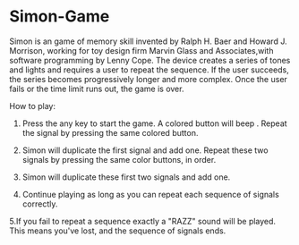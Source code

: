 # Simon-Game

Simon is an game of memory skill invented by Ralph H. Baer and Howard J. Morrison, working for toy design firm Marvin Glass and Associates,with software programming by Lenny Cope. The device creates a series of tones and lights and requires a user to repeat the sequence. If the user succeeds, the series becomes progressively longer and more complex. Once the user fails or the time limit runs out, the game is over.



How to play:

1. Press the any key to start the game. A colored button will beep . Repeat the signal by pressing the same colored button.

2. Simon will duplicate the first signal and add one. Repeat these two signals by pressing the same color buttons, in order.

3. Simon will duplicate these first two signals and add one.

4. Continue playing as long as you can repeat each sequence of signals correctly.

5.If you fail to repeat a sequence exactly a  "RAZZ" sound will be played. This means you've lost, and the sequence of signals ends. 
